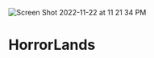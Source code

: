 ![Screen Shot 2022-11-22 at 11 21 34 PM](https://user-images.githubusercontent.com/101038786/203470687-d50d7679-c264-4205-bf0d-6d91537c581c.png)
# HorrorLands
